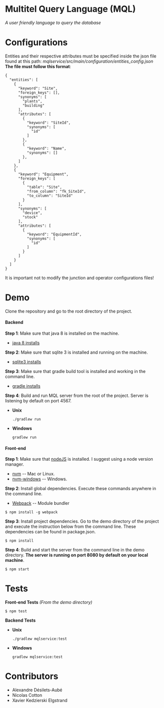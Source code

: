 # Multitel Query Language (MQL)
<i>A user friendly language to query the database</i>

# Configurations

Entities and their respective attributes must be specified inside the 
json file found at this path:
<i>mqlservice/src/main/configuration/entities_config.json</i>
<br><b>The file must follow this format</b>:
  ```
  {
    "entities": [
      {
        "keyword": "Site",
        "foreign_keys": [],
        "synonyms": [
          "plants",
          "building"
        ],
        "attributes": [
          {
            "keyword": "SiteId",
            "synonyms": [
              "id"
            ]
          },
          {
            "keyword": "Name",
            "synonyms": []
          },
        ]
      },
      {
        "keyword": "Equipment",
        "foreign_keys": [
          {
            "table": "Site",
            "from_column": "fk_SiteId",
            "to_column": "SiteId"
          }
        ],
        "synonyms": [
          "device",
          "stock"
        ],
        "attributes": [
          {
            "keyword": "EquipmentId",
            "synonyms": [
              "id"
            ]
          }
        ]
      }
    ]
  }
  ```
It is important not to modify the junction 
and operator configurations files!

# Demo

Clone the repository and go to the root directory of the project.

#### Backend

**Step 1**: Make sure that java 8 is installed on the machine.
  * [java 8 installs](http://www.oracle.com/technetwork/java/javase/downloads/jdk8-downloads-2133151.html)

**Step 2**: Make sure that sqlite 3 is installed and running on the machine.
  * [sqlite3 installs](https://www.tutorialspoint.com/sqlite/sqlite_installation.htm)
  
**Step 3**: Make sure that gradle build tool is installed and working in the command line.
  * [gradle installs](https://gradle.org/install)
  
**Step 4**: Build and run MQL server from the root of the project. Server is listening by default on port 4567.
* **Unix**
  ```
  ./gradlew run
  ```
* **Windows**
  ```
  gradlew run
  ```

#### Front-end

**Step 1**: Make sure that [nodeJS](https://nodejs.org/en/) is installed. I suggest using a node version manager.  
  * [nvm](https://github.com/creationix/nvm) -- Mac or Linux.
  * [nvm-windows](https://github.com/coreybutler/nvm-windows) -- Windows.

**Step 2**: Install global dependencies. Execute these commands anywhere in the command line.
  * [Webpack](https://github.com/webpack/webpack) -- Module bundler

```shell
$ npm install -g webpack
```
**Step 3**: Install project dependencies.
Go to the demo directory of the project and execute the instruction below from the command line.
These dependencies can be found in package.json.

```shell
$ npm install
```
**Step 4**: Build and start the server from the command line in the demo directory. <b>The server is running on port 8080 by default on your local machine</b>.

```shell
$ npm start
```
# Tests


**Front-end Tests**  <i>(From the demo directory)</i>
```shell
$ npm test
```

**Backend Tests**
* **Unix** 
  ```
  ./gradlew mqlservice:test
  ```
* **Windows**
  ```
  gradlew mqlservice:test
  ```

# Contributors

* Alexandre Désilets-Aubé
* Nicolas Cotton
* Xavier Kedzierski Elgstrand
